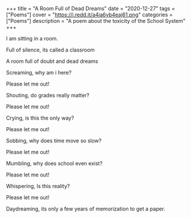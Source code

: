 +++
title = "A Room Full of Dead Dreams"
date = "2020-12-27"
tags = ["Poems"]
cover = "https://i.redd.it/a4ja6yb4eaj61.png"
categories = ["Poems"]
description = "A poem about the toxicity of the School System"
+++

I am sitting in a room.

Full of silence, its called a classroom

A room full of doubt and dead dreams

Screaming, why am i here?

Please let me out!

Shouting, do grades really matter?

Please let me out!

Crying, is this the only way?

Please let me out!

Sobbing, why does time move so slow?

Please let me out!

Mumbling, why does school even exist?

Please let me out!

Whispering, Is this reality?

Please let me out!

Daydreaming, its only a few years of memorization to get a paper.

